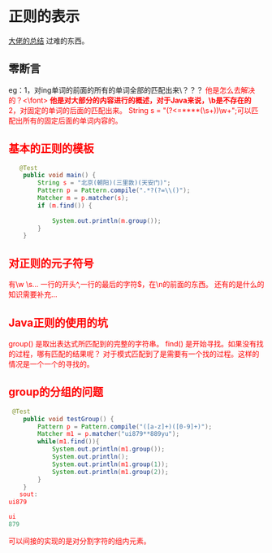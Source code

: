 # 正则的表示
[大佬的总结](https://www.cnblogs.com/deerchao/archive/2006/08/24/zhengzhe30fengzhongjiaocheng.html)
过难的东西。
## 零断言
eg：1，对ing单词的前面的所有的单词全部的匹配出来\\？？？
<font color="red">他是怎么去解决的？<\font>
**他是对大部分的内容进行的概述，对于Java来说，\b是不存在的**
2，对固定的单词的后面的匹配出来。
String s = "(?<=****(\s+))\w+";可以匹配出所有的固定后面的单词内容的。

## 基本的正则的模板
~~~ java
   @Test
    public void main() {
        String s = "北京(朝阳)(三里敦)(天安门)";
        Pattern p = Pattern.compile(".*?(?=\\()");
        Matcher m = p.matcher(s);
        if (m.find()) {
        
            System.out.println(m.group());
        }
    }
~~~
## 对正则的元子符号
有\w \s...
一行的开头^,一行的最后的字符$，在\n的前面的东西。
还有的是什么的知识需要补充...
## Java正则的使用的坑
group() 是取出表达式所匹配到的完整的字符串。
find() 是开始寻找。如果没有找的过程，哪有匹配的结果呢？
对于模式匹配到了是需要有一个找的过程。这样的情况是一个一个的寻找的。
## group的分组的问题
~~~ java
 @Test
    public void testGroup() {
        Pattern p = Pattern.compile("([a-z]+)([0-9]+)");
        Matcher m1 = p.matcher("ui879**889yu");
        while(m1.find()){
            System.out.println(m1.group());
            System.out.println();
            System.out.println(m1.group(1));
            System.out.println(m1.group(2));
        }
    }
   sout:
ui879

ui
879
~~~
可以间接的实现的是对分割字符的组内元素。

